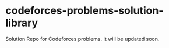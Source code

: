 # codeforces-problems-solution-library
Solution Repo for Codeforces problems. It will be updated soon.
